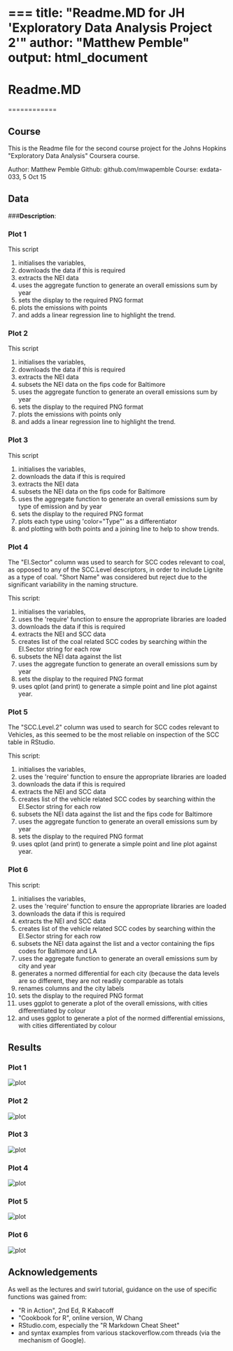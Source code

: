 ===
title: "Readme.MD for JH 'Exploratory Data Analysis Project 2'"
author: "Matthew Pemble"
output: html_document
===

# Readme.MD
============
## Course
This is the Readme file for the second course project
for the Johns Hopkins "Exploratory Data Analysis"
Coursera course.

Author: Matthew Pemble
Github: github.com/mwapemble
Course: exdata-033, 5 Oct 15

## Data


###<b>Description</b>: 


### Plot 1
This script 
<ol>
<li>initialises the variables,</li>
<li>downloads the data if this is required</li>
<li>extracts the NEI data</li>
<li>uses the aggregate function to generate an overall emissions sum by year</li>
<li>sets the display to the required PNG format</li>
<li>plots the emissions with points</li>
<li>and adds a linear regression line to highlight the trend.</li></ol>

### Plot 2
This script 
<ol>
<li>initialises the variables,</li>
<li>downloads the data if this is required</li>
<li>extracts the NEI data</li>
<li>subsets the NEI data on the fips code for Baltimore</li>
<li>uses the aggregate function to generate an overall emissions sum by year</li>
<li>sets the display to the required PNG format</li>
<li>plots the emissions with points only</li>
<li>and adds a linear regression line to highlight the trend.</li></ol>

### Plot 3
This script 
<ol>
<li>initialises the variables,</li>
<li>downloads the data if this is required</li>
<li>extracts the NEI data</li>
<li>subsets the NEI data on the fips code for Baltimore</li>
<li>uses the aggregate function to generate an overall emissions sum by type of emission and by year</li>
<li>sets the display to the required PNG format</li>
<li>plots each type using 'color="Type"' as a differentiator</li>
<li>and plotting with both points and a joining line to help to show trends.</li>
</ol>

### Plot 4
The "EI.Sector" column was used to search for SCC codes relevant to coal, as opposed to any of the SCC.Level descriptors, in order to include Lignite as a type of coal.
"Short Name" was considered but reject due to the significant variability in the naming structure.

This script:
<ol>
<li>initialises the variables,</li>
<li>uses the 'require' function to ensure the appropriate libraries are loaded</li>
<li>downloads the data if this is required</li>
<li>extracts the NEI and SCC data</li>
<li>creates list of the coal related SCC codes by searching within the EI.Sector string for each row</li>
<li>subsets the NEI data against the list</li>
<li>uses the aggregate function to generate an overall emissions sum by year</li>
<li>sets the display to the required PNG format</li>
<li>uses qplot (and print) to generate a simple point and line plot against year.</li></ol>

### Plot 5
The "SCC.Level.2" column was used to search for SCC codes relevant to Vehicles, as this seemed to be the most reliable on inspection of the SCC table in RStudio.

This script:
<ol>
<li>initialises the variables,</li>
<li>uses the 'require' function to ensure the appropriate libraries are loaded</li>
<li>downloads the data if this is required</li>
<li>extracts the NEI and SCC data</li>
<li>creates list of the vehicle related SCC codes by searching within the EI.Sector string for each row</li>
<li>subsets the NEI data against the list and the fips code for Baltimore</li>
<li>uses the aggregate function to generate an overall emissions sum by year</li>
<li>sets the display to the required PNG format</li>
<li>uses qplot (and print) to generate a simple point and line plot against year.</li></ol>

### Plot 6
This script:
<ol>
<li>initialises the variables,</li>
<li>uses the 'require' function to ensure the appropriate libraries are loaded</li>
<li>downloads the data if this is required</li>
<li>extracts the NEI and SCC data</li>
<li>creates list of the vehicle related SCC codes by searching within the EI.Sector string for each row</li>
<li>subsets the NEI data against the list and a vector containing the fips codes for Baltimore and LA</li>
<li>uses the aggregate function to generate an overall emissions sum by city and year</li>
<li>generates a normed differential for each city (because the data levels are so different, they are not readily comparable as totals</li>
<li>renames columns and the city labels</li>
<li>sets the display to the required PNG format</li>
<li>uses ggplot to generate a plot of the overall emissions, with cities differentiated by colour</li>
<li>and uses ggplot to generate a plot of the normed differential emissions, with cities differentiated by colour</li></ol>

## Results

### Plot 1
![plot](plot1.png) 

### Plot 2
![plot](plot2.png) 

### Plot 3
![plot](plot3.png) 

### Plot 4
![plot](plot4.png)

### Plot 5
![plot](plot5.png)

### Plot 6
![plot](plot6.png)

## Acknowledgements
As well as the lectures and swirl tutorial, guidance on the use of specific functions was gained from:
<ul>
<li>"R in Action", 2nd Ed, R Kabacoff</li>
<li>"Cookbook for R", online version, W Chang</li>
<li>RStudio.com, especially the "R Markdown Cheat Sheet"</li>
<li>and syntax examples from various stackoverflow.com threads (via the mechanism of Google).</li></ul>


